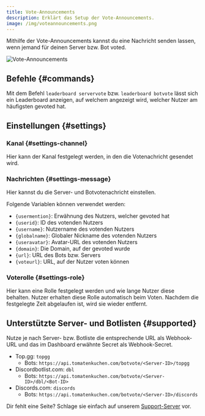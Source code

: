 ```yaml
---
title: Vote-Announcements
description: Erklärt das Setup der Vote-Announcements.
image: /img/voteannouncements.png
---
```


Mithilfe der Vote-Announcements kannst du eine Nachricht senden lassen, wenn jemand für deinen Server bzw. Bot voted.

![Vote-Announcements](/img/voteannouncements.png)

## Befehle {#commands}

Mit dem Befehl `leaderboard servervote` bzw. `leaderboard botvote` lässt sich ein Leaderboard anzeigen, auf welchem angezeigt wird, welcher Nutzer am häufigsten gevoted hat.

## Einstellungen {#settings}

### Kanal {#settings-channel}

Hier kann der Kanal festgelegt werden, in den die Votenachricht gesendet wird.

### Nachrichten {#settings-message}

Hier kannst du die Server- und Botvotenachricht einstellen.

Folgende Variablen können verwendet werden:
- `{usermention}`: Erwähnung des Nutzers, welcher gevoted hat
- `{userid}`: ID des votenden Nutzers
- `{username}`: Nutzername des votenden Nutzers
- `{globalname}`: Globaler Nickname des votenden Nutzers
- `{useravatar}`: Avatar-URL des votenden Nutzers
- `{domain}`: Die Domain, auf der gevoted wurde
- `{url}`: URL des Bots bzw. Servers
- `{voteurl}`: URL, auf der Nutzer voten können

### Voterolle {#settings-role}

Hier kann eine Rolle festgelegt werden und wie lange Nutzer diese behalten.
Nutzer erhalten diese Rolle automatisch beim Voten. Nachdem die festgelegte Zeit abgelaufen ist, wird sie wieder entfernt.

## Unterstützte Server- und Botlisten {#supported}

Nutze je nach Server- bzw. Botliste die entsprechende URL als Webhook-URL und das im Dashboard erwähnte Secret als Webhook-Secret.

- Top.gg: `topgg`
  - Bots: `https://api.tomatenkuchen.com/botvote/<Server-ID>/topgg`
- Discordbotlist.com: `dbl`
  - Bots: `https://api.tomatenkuchen.com/botvote/<Server-ID>/dbl/<Bot-ID>`
- Discords.com: `discords`
  - Bots: `https://api.tomatenkuchen.com/botvote/<Server-ID>/discords`

Dir fehlt eine Seite? Schlage sie einfach auf unserem [Support-Server](https://tomatenkuchen.com/discord) vor.
